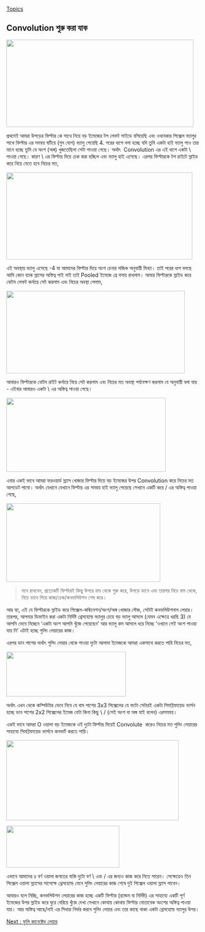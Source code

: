 [Topics](/SUMMARY.md)

## Convolution শুরু করা যাক  
<p class="p1"><img class="aligncenter wp-image-1740" src="https://nuhil.files.wordpress.com/2017/05/screen-shot-2017-05-20-at-9-02-07-pm.png?w=687" alt="" width="489" height="228" /></p>
<p class="p1">প্রথমেই আমরা উপড়ের ফিল্টার কে সাথে নিয়ে বড় ইমেজের টপ লেফট সাইডে বসিয়েছি এবং ওখানকার পিক্সেল ভ্যালুর সাথে ফিল্টার এর সমন্বয় ঘটিয়ে<span class="s1"> (</span>গুন যোগ<span class="s1">) </span>ভ্যালু পেয়েছি<span class="s1"> 4. </span>পরের ধাপে বলা হচ্ছে যদি তুমি একটা হাই ভ্যালু পাও তার মানে হচ্ছে তুমি যে অংশ<span class="s1"> (</span>অঙ্গ<span class="s1">) </span>খুজতেছিলা সেটা পাওয়া গেছে। অর্থাৎ<span class="s1">  Convolution </span>এর এই ধাপে একটা<span class="s1"> \ </span>পাওয়া গেছে। কারণ<span class="s1"> \ </span>এর ফিল্টার দিয়ে চেক করা হচ্ছিল এবং ভ্যালু হাই এসেছে। এরপর ফিল্টারকে টপ রাইটে স্লাইড করে নিয়ে যেতে হবে নিচের মত<span class="s1">,</span></p>
<p class="p1"><img class="aligncenter wp-image-1741" src="https://nuhil.files.wordpress.com/2017/05/screen-shot-2017-05-20-at-9-02-44-pm.png?w=687" alt="" width="486" height="227" /></p>
<p class="p1">এই অবস্থায় ভ্যালু এসেছে<span class="s1"> -4 </span>যা আমাদের ফিল্টার দিয়ে অংশ চেনার লজিক অনুযায়ী মিথ্যা। তাই পরের ধাপ বলছে আমি কোন ব্যাক স্লাসের অস্তিত্ব পাই নাই তাই<span class="s1"> Pooled </span>ইমেজে গ্রে বসায় রাখলাম। আবার ফিল্টারকে স্লাইড করে বোটম লেফট কর্নারে সেট করলাম এবং নিচের অবস্থা পেলাম<span class="s1">,</span></p>
<p class="p1"><img class="aligncenter wp-image-1742" src="https://nuhil.files.wordpress.com/2017/05/screen-shot-2017-05-20-at-9-03-26-pm.png?w=687" alt="" width="466" height="215" /></p>
<p class="p1">আবারও ফিল্টারকে বোটম রাইট কর্নারে নিয়ে সেট করলাম এবং নিচের মত অবস্থা পর্যবেক্ষণ করলাম যে অনুযায়ী বলা যায়<span class="s1"> - </span>এইবার আবারও একটা<span class="s1"> \ </span>এর অস্তিত্ব পাওয়া গেছে।</p>
<p class="p1"><img class="aligncenter wp-image-1743" src="https://nuhil.files.wordpress.com/2017/05/screen-shot-2017-05-20-at-9-03-52-pm.png?w=687" alt="" width="416" height="193" /></p>
<p class="p1">এবার একই ভাবে আমরা ফরওয়ার্ড স্ল্যাস খোজার ফিল্টার দিয়ে বড় ইমেজের উপর<span class="s1"> Convolution </span>করে নিচের মত আপডেট পাবো। অর্থাৎ যেখানে যেখানে ফিল্টার এর সমন্বয় হাই ভ্যালু পেয়েছে সেখানে একটি করে<span class="s1"> / </span>এর অস্তিত্ব পাওয়া গেছে<span class="s1">,</span></p>
<p class="p1"><img class="aligncenter wp-image-1744" src="https://nuhil.files.wordpress.com/2017/05/screen-shot-2017-05-20-at-9-05-13-pm.png?w=687" alt="" width="402" height="205" /></p>

<blockquote>
<p class="p1">মনে রাখবেন<span class="s1">, </span>প্রত্যেকটি ফিল্টারই কিন্তু উপরে বাম থেকে শুরু করে<span class="s1">, </span>উপড়ে ডানে এবং তারপর নিচে বাম থেকে<span class="s1">, </span>নিচে ডানে গিয়ে কাজ<span class="s1">/</span>চেক<span class="s1">/</span>কনভলিউশন শেষ করে।</p>
</blockquote>
<p class="p1">আর হ্যা<span class="s1">, </span>এই যে ফিল্টারকে স্লাইড করে পিক্সেল<span class="s1">-</span>কম্বিনেশন<span class="s1">/</span>অংশ<span class="s1">/</span>অঙ্গ খোজার স্টেজ<span class="s1">, </span>সেটাই কনভলিউশনাল লেয়ার। তারপর<span class="s1">, </span>আপনার ডিফাইন করা একটা নির্দিষ্ট থ্রেসহোল্ড ভ্যালুর চেয়ে বড় ভ্যালু আসলে<span class="s1"> (</span>যেমন এক্ষেত্রে ধরছি<span class="s1"> 3) </span>যে আপনি ভেবে নিচ্ছেন<span class="s1"> ‘</span>একটা অংশ আপনি খুঁজে পেয়েছেন<span class="s1">’ </span>আর ভ্যালু কম আসলে ধরে নিচ্ছে<span class="s1"> ‘</span>ওখানে সেই অংশ পাওয়া যায় নি<span class="s1">’ </span>এটাই হচ্ছে পুলিং লেয়ারের কাজ।</p>
<p class="p1">এরপর ডান পাশের অর্থাৎ পুলিং লেয়ার থেকে পাওয়া দুটো আলাদা ইমেজকে আমরা একসাথে করতে পারি নিচের মত<span class="s1">, </span></p>
<p class="p1"><img class="aligncenter wp-image-1745" src="https://nuhil.files.wordpress.com/2017/05/screen-shot-2017-05-20-at-9-06-24-pm.png" alt="" width="312" height="117" /></p>
<p class="p1">অর্থাৎ এখন থেকে কম্পিউটার ভেবে নিবে যে বাম পাশের<span class="s1"> 3x3 </span>পিক্সেলের যে ফটো সেটারই একটা সিমপ্লিফায়েড ভার্সন হচ্ছে ডান পাশের<span class="s1"> 2x2 </span>পিক্সেলের ইমেজ যেটা কিনা কিছু<span class="s1"> \ / (</span>সেই অংশ বা অঙ্গ যাই বলেন<span class="s1">) </span>এরসমন্বয়।</p>
<p class="p1">একই ভাবে আমরা<span class="s1"> O </span>ওয়ালা বড় ইমেজকে ওই দুটো ফিল্টার দিয়েই<span class="s1"> Convolute  </span>করেও নিচের মত পুলিং লেয়ারের সাহায্যে সিমপ্লিফায়েড ভার্সনে কনভার্ট করতে পারি।</p>
<p class="p1"><img class="aligncenter wp-image-1746" src="https://nuhil.files.wordpress.com/2017/05/screen-shot-2017-05-20-at-9-07-11-pm.png?w=687" alt="" width="450" height="209" /></p>
<p class="p1"><img class="aligncenter wp-image-1747" src="https://nuhil.files.wordpress.com/2017/05/screen-shot-2017-05-20-at-9-07-42-pm.png" alt="" width="295" height="109" /></p>
<p class="p1">এভাবে আমাদের ৪ বর্ণ ওয়ালা জগতের বাকি দুটো বর্ণ<span class="s1"> \ </span>এবং<span class="s1"> / </span>এর জন্যও কাজ করে নিতে পারেন। সেক্ষেত্রেও তিন পিক্সেল ওয়ালা স্ল্যাসের সাপেক্ষে থ্রেসহোল্ড মেনে পুলিং লেয়ারের কাজ শেষে দুই পিক্সেল ওয়ালা স্ল্যাস পাবেন।</p>
<p class="p1">আবারও বলে নিচ্ছি<span class="s1">, </span>কনভলিউশন লেয়ারের কাজ হচ্ছে একটি ফিল্টার<span class="s1"> (</span>র‍্যান্ডম বা নির্দিষ্ট<span class="s1">) </span>এর সাহায্যে একটি পূর্ণ ইমেজের উপর স্লাইড করে ঘুরে বেরিয়ে খুঁজে দেখা সেখানে কোথায় কোথায় ফিল্টার মোতাবেক অংশের অস্তিত্ব পাওয়া যায়। আর অস্তিত্ব আছে<span class="s1">/</span>নাই এর সিধান্ত নির্ভর করবে পুলিং লেয়ার এবং তার কাছে থাকা একটা থ্রেসহোল্ড ভ্যালুর উপর।</p>


[Next : ফুলি কানেক্টেড লেয়ার](fully-connected-layer.md) 